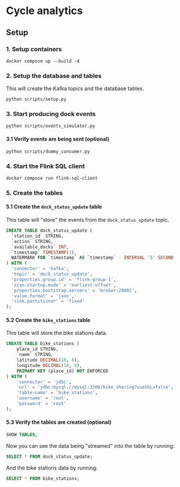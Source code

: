 # Cycle analytics

## Setup

### 1. Setup containers

```
docker compose up --build -d
```

### 2. Setup the database and tables

This will create the Kafka topics and the database tables.

```
python scripts/setup.py
```

### 3. Start producing dock events

```
python scripts/events_simulator.py
```

#### 3.1 Verify events are being sent (optional)

```
python scripts/dummy_consumer.py
```

### 4. Start the Flink SQL client

```
docker compose run flink-sql-client
```

### 5. Create the tables

#### 5.1 Create the `dock_status_update` table

This table will "store" the events from the `dock_status_update` topic.

```sql
CREATE TABLE dock_status_update (
  `station_id` STRING,
  `action` STRING,
  `available_docks` INT,
  `timestamp` TIMESTAMP(3),
  WATERMARK FOR `timestamp` AS `timestamp` - INTERVAL '5' SECOND
) WITH (
  'connector' = 'kafka',
  'topic' = 'dock_status_update',
  'properties.group.id' = 'flink-group-1',
  'scan.startup.mode' = 'earliest-offset',
  'properties.bootstrap.servers' = 'broker:29092',
  'value.format' = 'json',
  'sink.partitioner' = 'fixed'
);

```

#### 5.2 Create the `bike_stations` table

This table will store the bike stations data.

```sql
CREATE TABLE bike_stations (
    place_id STRING,
    `name` STRING,
    latitude DECIMAL(10, 8),
    longitude DECIMAL(10, 8),
    PRIMARY KEY (place_id) NOT ENFORCED
) WITH (
    'connector' = 'jdbc',
    'url' = 'jdbc:mysql://mysql:3306/bike_sharing?useSSL=false',
    'table-name' = 'bike_stations',
    'username' = 'root',
    'password' = 'root'
);
```

#### 5.3 Verify the tables are created (optional)

```sql
SHOW TABLES;
```

Now you can see the data being "streamed" into the table by running:

```sql
SELECT * FROM dock_status_update;
```

And the bike stations data by running:

```sql
SELECT * FROM bike_stations;
```
